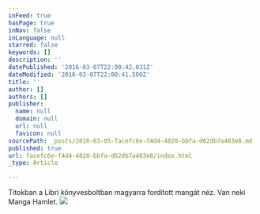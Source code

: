 ```yaml
---
inFeed: true
hasPage: true
inNav: false
inLanguage: null
starred: false
keywords: []
description: ''
datePublished: '2016-03-07T22:00:42.031Z'
dateModified: '2016-03-07T22:00:41.500Z'
title: ''
author: []
authors: []
publisher:
  name: null
  domain: null
  url: null
  favicon: null
sourcePath: _posts/2016-03-05-facefc6e-f4d4-4828-bbfa-d62db7a483e8.md
published: true
url: facefc6e-f4d4-4828-bbfa-d62db7a483e8/index.html
_type: Article

---
```

Titokban a Libri könyvesboltban magyarra fordított mangát néz. Van neki Manga Hamlet.
![](https://the-grid-user-content.s3-us-west-2.amazonaws.com/067c04f7-83cd-48e6-ad9b-4f39f412d1bb.jpg)